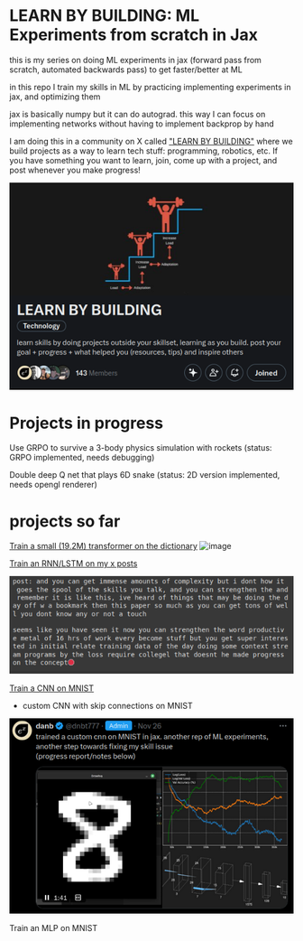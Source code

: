 # LEARN BY BUILDING: ML Experiments from scratch in Jax

this is my series on doing ML experiments in jax (forward pass from scratch, automated backwards pass) to get faster/better at ML

in this repo I train my skills in ML by practicing implementing experiments in jax, and optimizing them

jax is basically numpy but it can do autograd. this way I can focus on implementing networks without having to implement backprop by hand

I am doing this in a community on X called ["LEARN BY BUILDING"](https://x.com/i/communities/1860178670687818191) where we build projects as a way to learn tech stuff: programming, robotics, etc. If you have something you want to learn, join, come up with a project, and post whenever you make progress!

![alt text](res/lbb.png)


# Projects in progress

Use GRPO to survive a 3-body physics simulation with rockets (status: GRPO implemented, needs debugging)

Double deep Q net that plays 6D snake (status: 2D version implemented, needs opengl renderer)


# projects so far




[Train a small (19.2M) transformer on the dictionary](https://x.com/dnbt777/status/1880140034239807640)
![image](https://github.com/user-attachments/assets/dc191b53-95ff-48ec-9798-9957d9dc649b)



[Train an RNN/LSTM on my x posts](FINISHED/LSTM/LSTM.md)

![alt text](res/dann.png)


[Train a CNN on MNIST](https://x.com/dnbt777/status/1861678239602913395)
  - custom CNN with skip connections on MNIST

![alt text](res/cnn_post.png)

Train an MLP on MNIST
